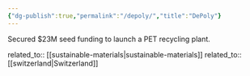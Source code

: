 ```yaml
---
{"dg-publish":true,"permalink":"/depoly/","title":"DePoly"}
---
```



Secured $23M seed funding to launch a PET recycling plant.

related_to:: [[sustainable-materials\|sustainable-materials]]
related_to:: [[switzerland\|Switzerland]]
